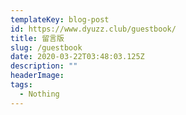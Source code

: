 ```yaml
---
templateKey: blog-post
id: https://www.dyuzz.club/guestbook/
title: 留言版
slug: /guestbook
date: 2020-03-22T03:48:03.125Z
description: ""
headerImage:
tags:
  - Nothing
---
```



